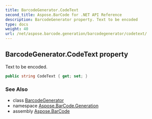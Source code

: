 ```yaml
---
title: BarcodeGenerator.CodeText
second_title: Aspose.BarCode for .NET API Reference
description: BarcodeGenerator property. Text to be encoded
type: docs
weight: 40
url: /net/aspose.barcode.generation/barcodegenerator/codetext/
---
```

## BarcodeGenerator.CodeText property

Text to be encoded.

```csharp
public string CodeText { get; set; }
```

### See Also

* class [BarcodeGenerator](../)
* namespace [Aspose.BarCode.Generation](../../../aspose.barcode.generation/)
* assembly [Aspose.BarCode](../../../)


